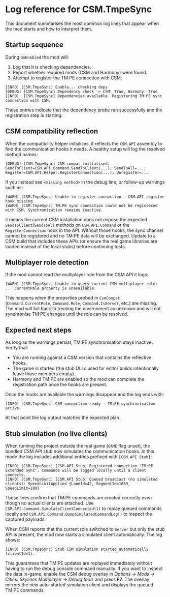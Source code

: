 # Log reference for CSM.TmpeSync

This document summarises the most common log lines that appear when the mod starts and how to interpret them.

## Startup sequence

During `OnEnabled` the mod will:

1. Log that it is checking dependencies.
2. Report whether required mods (CSM and Harmony) were found.
3. Attempt to register the TM:PE connection with CSM.

```
[INFO] [CSM.TmpeSync] Enable... checking deps
[DEBUG] [CSM.TmpeSync] Dependency check -> CSM: True, Harmony: True
[INFO]  [CSM.TmpeSync] Dependencies available. Registering TM:PE sync connection with CSM.
```

These entries indicate that the dependency probe ran successfully and the registration step is starting.

## CSM compatibility reflection

When the compatibility helper initialises, it reflects the `CSM.API` assembly to find the communication hooks it needs. A healthy setup will log the resolved method names:

```
[DEBUG] [CSM.TmpeSync] CSM compat initialised. SendToClient=CSM.API.Command.SendToClient(...); SendToAll=...; Register=CSM.API.Helper.RegisterConnection(...); Unregister=...
```

If you instead see `<missing method>` in the debug line, or follow-up warnings such as:

```
[WARN] [CSM.TmpeSync] Unable to register connection – CSM.API register hook missing
[WARN] [CSM.TmpeSync] TM:PE sync connection could not be registered with CSM. Synchronisation remains inactive.
```

it means the current CSM installation does not expose the expected `SendToClient`/`SendToAll` methods on `CSM.API.Command` or the `RegisterConnection` hook in the API. Without those hooks, the sync channel cannot be registered and no TM:PE data will be exchanged. Update to a CSM build that includes these APIs (or ensure the real game libraries are loaded instead of the local stubs) before continuing tests.

## Multiplayer role detection

If the mod cannot read the multiplayer role from the CSM API it logs:

```
[WARN] [CSM.TmpeSync] Unable to query current CSM multiplayer role: ... CurrentRole property is unavailable.
```

This happens when the properties probed in `CsmCompat` (`Command.CurrentRole`, `Command.Role`, `Command.IsServer`, etc.) are missing. The mod will fall back to treating the environment as unknown and will not synchronise TM:PE changes until the role can be resolved.

## Expected next steps

As long as the warnings persist, TM:PE synchronisation stays inactive. Verify that:

- You are running against a CSM version that contains the reflective hooks.
- The game is started (the stub DLLs used for editor builds intentionally leave those members empty).
- Harmony and TM:PE are enabled so the mod can complete the registration path once the hooks are present.

Once the hooks are available the warnings disappear and the log ends with:

```
[INFO] [CSM.TmpeSync] CSM connection ready – TM:PE synchronisation active.
```

At that point the log output matches the expected plan.

## Stub simulation (no live clients)

When running the project outside the real game (`GAME` flag unset), the bundled CSM API stub now simulates the communication hooks. In this mode the log includes additional entries prefixed with `[CSM.API Stub]`:

```
[INFO] [CSM.TmpeSync] [CSM.API Stub] Registered connection 'TM:PE Extended Sync'. Commands will be logged locally until a client connects.
[INFO] [CSM.TmpeSync] [CSM.API Stub] Queued broadcast (no simulated clients): SpeedLimitApplied {LaneId=42, SegmentId=1089, SpeedLimit=100}
```

These lines confirm that TM:PE commands are created correctly even though no actual clients are attached. Use `CSM.API.Command.SimulateClientConnected(1)` to replay queued commands locally and `CSM.API.Command.DumpSimulatedCommandLog()` to inspect the captured payloads.

When CSM reports that the current role switched to `Server` but only the stub API is present, the mod now starts a simulated client automatically. The log shows:

```
[INFO] [CSM.TmpeSync] Stub CSM simulation started automatically (clientId=1).
```

This guarantees that TM:PE updates are replayed immediately without having to run the debug console command manually. If you want to inspect the data in-game, enable the CSM debug overlay in *Options → Mods → Cities: Skylines Multiplayer → Debug tools* and press **F7**. The overlay mirrors the new auto-started simulation client and displays the queued TM:PE commands.
